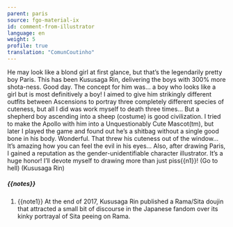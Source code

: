 ```yaml
---
parent: paris
source: fgo-material-ix
id: comment-from-illustrator
language: en
weight: 5
profile: true
translation: "ComunCoutinho"
---
```


He may look like a blond girl at first glance, but that’s the legendarily pretty boy Paris. This has been Kususaga Rin, delivering the boys with 300% more shota-ness. Good day. The concept for him was… a boy who looks like a girl but is most definitively a boy! I aimed to give him strikingly different outfits between Ascensions to portray three completely different species of cuteness, but all I did was work myself to death three times… But a shepherd boy ascending into a sheep (costume) is good civilization. I tried to make the Apollo with him into a Unquestionably Cute Mascot(tm), but later I played the game and found out he’s a shitbag without a single good bone in his body. Wonderful. That threw his cuteness out of the window… It’s amazing how you can feel the evil in his eyes… Also, after drawing Paris, I gained a reputation as the gender-unidentifiable character illustrator. It’s a huge honor! I’ll devote myself to drawing more than just piss{{n1}}! (Go to hell) (Kususaga Rin)

##### {{notes}}

1. {{note1}} At the end of 2017, Kususaga Rin published a Rama/Sita doujin that attracted a small bit of discourse in the Japanese fandom over its kinky portrayal of Sita peeing on Rama.
